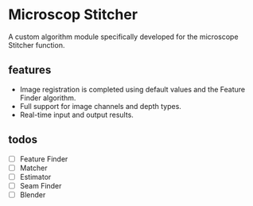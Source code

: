 # Microscop Stitcher

A custom algorithm module specifically developed for the microscope Stitcher function.

## features

- Image registration is completed using default values and the Feature Finder algorithm.
- Full support for image channels and depth types.
- Real-time input and output results.

## todos

- [ ] Feature Finder
- [ ] Matcher
- [ ] Estimator
- [ ] Seam Finder
- [ ] Blender